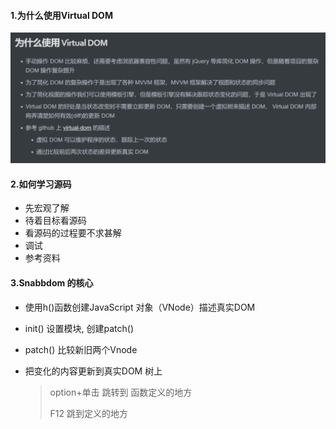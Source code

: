 #### 1.为什么使用Virtual DOM

![image-20200726201633970](../../image/image-20200726201633970.png)

#### 2.如何学习源码

- 先宏观了解
- 待着目标看源码
- 看源码的过程要不求甚解
- 调试
- 参考资料

#### 3.Snabbdom 的核心

- 使用h()函数创建JavaScript 对象（VNode）描述真实DOM

- init() 设置模块,  创建patch()

- patch() 比较新旧两个Vnode

- 把变化的内容更新到真实DOM 树上

  > option+单击 跳转到 函数定义的地方
  >
  > F12 跳到定义的地方

